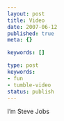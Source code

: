 ```yaml
---
layout: post
title: Video
date: 2007-06-12
published: true
meta: {}

keywords: []

type: post
keywords:
- fun
- tumble-video
status: publish
---
```



I’m Steve Jobs

